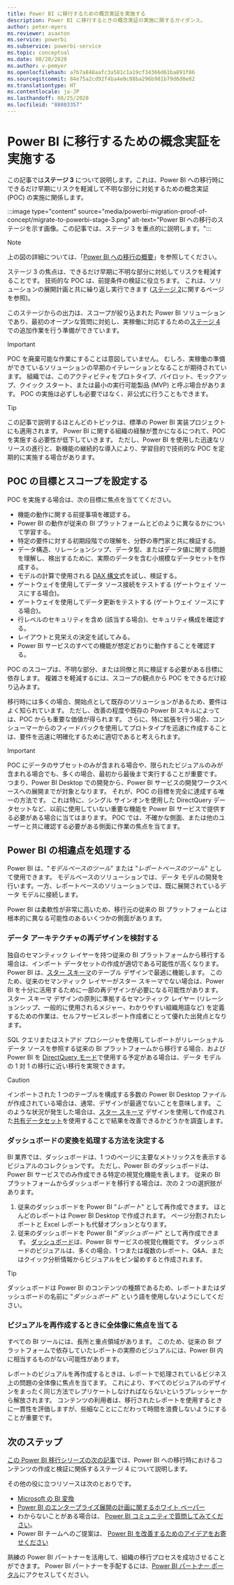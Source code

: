 ```yaml
---
title: Power BI に移行するための概念実証を実施する
description: Power BI に移行するときの概念実証の実施に関するガイダンス。
author: peter-myers
ms.reviewer: asaxton
ms.service: powerbi
ms.subservice: powerbi-service
ms.topic: conceptual
ms.date: 08/20/2020
ms.author: v-pemyer
ms.openlocfilehash: a7b7a848aafc3a581c1a19cf34366d61ba891f86
ms.sourcegitcommit: 84e75a2cd92f4ba4e0c08ba296b981b79d6d0e82
ms.translationtype: HT
ms.contentlocale: ja-JP
ms.lasthandoff: 08/25/2020
ms.locfileid: "88803357"
---
```

# <a name="conductproofofconcepttomigratetopowerbi"></a>Power BI に移行するための概念実証を実施する

この記事では**ステージ 3** について説明します。これは、Power BI への移行時にできるだけ早期にリスクを軽減して不明な部分に対処するための概念実証 (POC) の実施に関係します。

:::image type="content" source="media/powerbi-migration-proof-of-concept/migrate-to-powerbi-stage-3.png" alt-text="Power BI への移行のステージを示す画像。この記事では、ステージ 3 を重点的に説明します。":::

> [!NOTE]
> 上の図の詳細については、「[Power BI への移行の概要](powerbi-migration-overview.md)」を参照してください。

ステージ 3 の焦点は、できるだけ早期に不明な部分に対処してリスクを軽減することです。 技術的な POC は、前提条件の検証に役立ちます。 これは、ソリューションの展開計画と共に繰り返し実行できます ([ステージ 2](powerbi-migration-planning.md)に関するページを参照)。

このステージからの出力は、スコープが絞り込まれた Power BI ソリューションであり、最初のオープンな質問に対処し、実稼働に対応するための[ステージ 4](powerbi-migration-create-validate-content.md) での追加作業を行う準備ができています。

> [!IMPORTANT]
> POC を廃棄可能な作業にすることは意図していません。 むしろ、実稼働の準備ができているソリューションの早期のイテレーションとなることが期待されています。 組織では、このアクティビティをプロトタイプ、パイロット、モックアップ、クイック スタート、または最小の実行可能製品 (MVP) と呼ぶ場合があります。 POC の実施は必ずしも必要ではなく、非公式に行うこともできます。

> [!TIP]
> この記事で説明するほとんどのトピックは、標準の Power BI 実装プロジェクトにも適用されます。 Power BI に関する組織の経験が豊かになるにつれて、POC を実施する必要性が低下していきます。 ただし、Power BI を使用した迅速なリリースの進行と、新機能の継続的な導入により、学習目的で技術的な POC を定期的に実施する場合があります。

## <a name="set-poc-goals-and-scope"></a>POC の目標とスコープを設定する

POC を実施する場合は、次の目標に焦点を当ててください。

- 機能の動作に関する前提事項を確認する。
- Power BI の動作が従来の BI プラットフォームとどのように異なるかについて学習する。
- 特定の要件に対する初期段階での理解を、分野の専門家と共に検証する。
- データ構造、リレーションシップ、データ型、またはデータ値に関する問題を理解し、検出するために、実際のデータを含む小規模なデータセットを作成する。
- モデルの計算で使用される [DAX 構文](/dax/)式を試し、検証する。
- ゲートウェイを使用してデータ ソース接続をテストする (ゲートウェイ ソースにする場合)。
- ゲートウェイを使用してデータ更新をテストする (ゲートウェイ ソースにする場合)。
- 行レベルのセキュリティを含め (該当する場合)、セキュリティ構成を確認する。
- レイアウトと見栄えの決定を試してみる。
- Power BI サービスのすべての機能が想定どおりに動作することを確認する。

POC のスコープは、不明な部分、または同僚と共に検証する必要がある目標に依存します。 複雑さを軽減するには、スコープの観点から POC をできるだけ絞り込みます。

移行時には多くの場合、開始点として既存のソリューションがあるため、要件はよく知られています。 ただし、改善の程度や既存の Power BI スキルによっては、POC からも重要な価値が得られます。 さらに、特に拡張を行う場合、コンシューマーからのフィードバックを使用してプロトタイプを迅速に作成することは、要件を迅速に明確化するために適切であると考えられます。

> [!IMPORTANT]
> POC にデータのサブセットのみが含まれる場合や、限られたビジュアルのみが含まれる場合でも、多くの場合、最初から最後まで実行することが重要です。 つまり、Power BI Desktop での開発から、Power BI サービスの開発ワークスペースへの展開までが対象となります。 それが、POC の目標を完全に達成する唯一の方法です。 これは特に、シングル サインオンを使用した DirectQuery データセットなど、以前に使用していない重要な機能を Power BI サービスで提供する必要がある場合に当てはまります。 POC では、不確かな側面、または他のユーザーと共に確認する必要がある側面に作業の焦点を当てます。

## <a name="handle-differences-in-power-bi"></a>Power BI の相違点を処理する

Power BI は、"_モデルベースのツール_" または "_レポートベースのツール_" として使用できます。 モデルベースのソリューションでは、データ モデルの開発を行います。一方、レポートベースのソリューションでは、既に展開されているデータ モデルに接続します。

Power BI は柔軟性が非常に高いため、移行元の従来の BI プラットフォームとは根本的に異なる可能性のあるいくつかの側面があります。

### <a name="consider-redesigning-the-data-architecture"></a>データ アーキテクチャの再デザインを検討する

独自のセマンティック レイヤーを持つ従来の BI プラットフォームから移行する場合は、インポート データセットの作成が適切である可能性が高くなります。 Power BI は、[スター スキーマ](star-schema.md)のテーブル デザインで最適に機能します。 このため、従来のセマンティック レイヤーがスター スキーマでない場合は、Power BI を十分に活用するために一部の再デザインが必要になる可能性があります。 スター スキーマ デザインの原則に準拠するセマンティック レイヤー (リレーションシップ、一般的に使用されるメジャー、わかりやすい組織用語など) を定義するための作業は、セルフサービスレポート作成者にとって優れた出発点となります。

SQL クエリまたはストアド プロシージャを使用してレポートがリレーショナル データ ソースを参照する従来の BI プラットフォームから移行する場合、および Power BI を [DirectQuery モード](../connect-data/desktop-use-directquery.md)で使用する予定がある場合は、データ モデルの 1 対 1 の移行に近い移行を実現できます。

> [!CAUTION]
> インポートされた 1 つのテーブルを構成する多数の Power BI Desktop ファイルが作成されている場合は、通常、デザインが最適でないことを意味します。 このような状況が発生した場合は、[スター スキーマ](star-schema.md) デザインを使用して作成された[共有データセット](../connect-data/service-datasets-across-workspaces.md)を使用することで結果を改善できるかどうかを調査します。

### <a name="decide-how-to-handle-dashboard-conversions"></a>ダッシュボードの変換を処理する方法を決定する

BI 業界では、ダッシュボードは、1 つのページに主要なメトリックスを表示するビジュアルのコレクションです。 ただし、Power BI のダッシュボードは、Power BI サービスでのみ作成できる特定の視覚化機能を表します。 従来の BI プラットフォームからダッシュボードを移行する場合は、次の 2 つの選択肢があります。

1. 従来のダッシュボードを Power BI "_レポート_" として再作成できます。 ほとんどのレポートは Power BI Desktop で作成されます。 ページ分割されたレポートと Excel レポートも代替オプションとなります。
2. 従来のダッシュボードを Power BI "_ダッシュボード_" として再作成できます。 [ダッシュボード](../fundamentals/service-basic-concepts.md#dashboards)は、Power BI サービスの視覚化機能です。 ダッシュボードのビジュアルは、多くの場合、1 つまたは複数のレポート、Q&A、またはクイック分析情報からビジュアルをピン留めすると作成されます。

> [!TIP]
> ダッシュボードは Power BI のコンテンツの種類であるため、レポートまたはダッシュボードの名前に "_ダッシュボード_" という語を使用しないようにしてください。

### <a name="focus-on-the-big-picture-when-recreating-visuals"></a>ビジュアルを再作成するときに全体像に焦点を当てる

すべての BI ツールには、長所と重点領域があります。 このため、従来の BI プラットフォームで依存していたレポートの実際のビジュアルには、Power BI 内に相当するものがない可能性があります。

レポートのビジュアルを再作成するときは、レポートで処理されているビジネス上の問題の全体像に焦点を当てます。 これにより、すべてのビジュアルのデザインをまったく同じ方法でレプリケートしなければならないというプレッシャーから解放されます。 コンテンツの利用者は、移行されたレポートを使用するときに一貫性を評価しますが、些細なことにこだわって時間を浪費しないようにすることが重要です。

## <a name="next-steps"></a>次のステップ

[この Power BI 移行シリーズの次の記事](powerbi-migration-create-validate-content.md)では、Power BI への移行時におけるコンテンツの作成と検証に関係するステージ 4 について説明します。

その他の役に立つリソースは次のとおりです。

- [Microsoft の BI 変換](center-of-excellence-microsoft-business-intelligence-transformation.md)
- [Power BI のエンタープライズ展開の計画に関するホワイト ペーパー](https://aka.ms/PBIEnterpriseDeploymentWP)
- わからないことがある場合は、 [Power BI コミュニティで質問してみてください](https://community.powerbi.com/)。
- Power BI チームへのご提案は、 [Power BI を改善するためのアイデアをお寄せください](https://ideas.powerbi.com/)

熟練の Power BI パートナーを活用して、組織の移行プロセスを成功させることができます。 Power BI パートナーを手配するには、[Power BI パートナー ポータル](https://powerbi.microsoft.com/partners/)にアクセスしてください。

